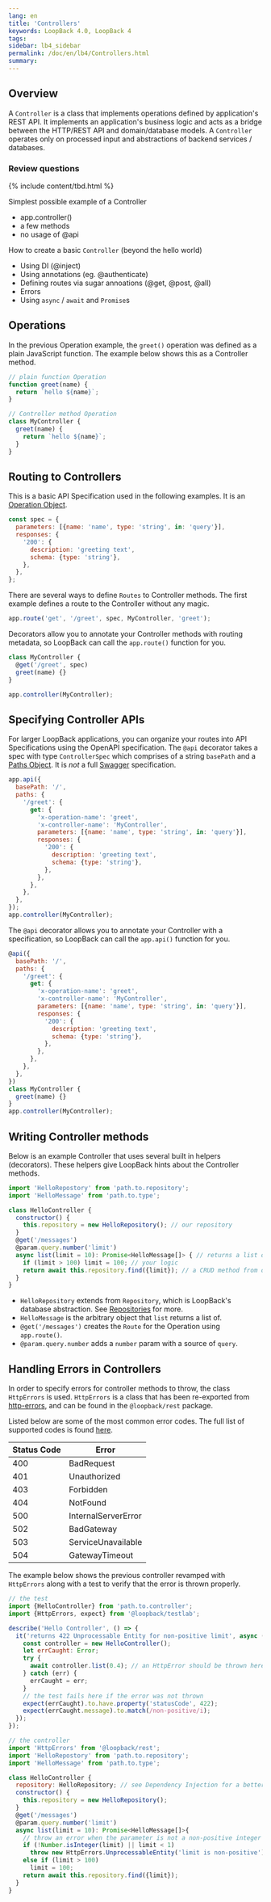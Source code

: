 ```yaml
---
lang: en
title: 'Controllers'
keywords: LoopBack 4.0, LoopBack 4
tags:
sidebar: lb4_sidebar
permalink: /doc/en/lb4/Controllers.html
summary:
---
```


## Overview

A `Controller` is a class that implements operations defined by application's
REST API. It implements an application's business logic and acts as a bridge
between the HTTP/REST API and domain/database models. A `Controller` operates
only on processed input and abstractions of backend services / databases.

### Review questions

{% include content/tbd.html %}

Simplest possible example of a Controller

* app.controller()
* a few methods
* no usage of @api

How to create a basic `Controller` (beyond the hello world)

* Using DI (@inject)
* Using annotations (eg. @authenticate)
* Defining routes via sugar annoations (@get, @post, @all)
* Errors
* Using `async` / `await` and `Promise`s

## Operations

In the previous Operation example, the `greet()` operation was defined as a
plain JavaScript function. The example below shows this as a Controller method.

```js
// plain function Operation
function greet(name) {
  return `hello ${name}`;
}

// Controller method Operation
class MyController {
  greet(name) {
    return `hello ${name}`;
  }
}
```

## Routing to Controllers

This is a basic API Specification used in the following examples. It is an
[Operation Object](https://github.com/OAI/OpenAPI-Specification/blob/0e51e2a1b2d668f434e44e5818a0cdad1be090b4/versions/2.0.md#operation-object).

```js
const spec = {
  parameters: [{name: 'name', type: 'string', in: 'query'}],
  responses: {
    '200': {
      description: 'greeting text',
      schema: {type: 'string'},
    },
  },
};
```

There are several ways to define `Routes` to Controller methods. The first
example defines a route to the Controller without any magic.

```js
app.route('get', '/greet', spec, MyController, 'greet');
```

Decorators allow you to annotate your Controller methods with routing metadata,
so LoopBack can call the `app.route()` function for you.

```js
class MyController {
  @get('/greet', spec)
  greet(name) {}
}

app.controller(MyController);
```

## Specifying Controller APIs

For larger LoopBack applications, you can organize your routes into API
Specifications using the OpenAPI specification. The `@api` decorator takes a
spec with type `ControllerSpec` which comprises of a string `basePath` and a
[Paths Object](https://github.com/OAI/OpenAPI-Specification/blob/0e51e2a1b2d668f434e44e5818a0cdad1be090b4/versions/2.0.md#paths-object).
It is _not_ a full
[Swagger](https://github.com/OAI/OpenAPI-Specification/blob/0e51e2a1b2d668f434e44e5818a0cdad1be090b4/versions/2.0.md#swagger-object)
specification.

```js
app.api({
  basePath: '/',
  paths: {
    '/greet': {
      get: {
        'x-operation-name': 'greet',
        'x-controller-name': 'MyController',
        parameters: [{name: 'name', type: 'string', in: 'query'}],
        responses: {
          '200': {
            description: 'greeting text',
            schema: {type: 'string'},
          },
        },
      },
    },
  },
});
app.controller(MyController);
```

The `@api` decorator allows you to annotate your Controller with a
specification, so LoopBack can call the `app.api()` function for you.

```js
@api({
  basePath: '/',
  paths: {
    '/greet': {
      get: {
        'x-operation-name': 'greet',
        'x-controller-name': 'MyController',
        parameters: [{name: 'name', type: 'string', in: 'query'}],
        responses: {
          '200': {
            description: 'greeting text',
            schema: {type: 'string'},
          },
        },
      },
    },
  },
})
class MyController {
  greet(name) {}
}
app.controller(MyController);
```

## Writing Controller methods

Below is an example Controller that uses several built in helpers (decorators).
These helpers give LoopBack hints about the Controller methods.

```js
import 'HelloRepostory' from 'path.to.repository';
import 'HelloMessage' from 'path.to.type';

class HelloController {
  constructor() {
    this.repository = new HelloRepository(); // our repository
  }
  @get('/messages')
  @param.query.number('limit')
  async list(limit = 10): Promise<HelloMessage[]> { // returns a list of our objects
    if (limit > 100) limit = 100; // your logic
    return await this.repository.find({limit}); // a CRUD method from our repository
  }
}
```

* `HelloRepository` extends from `Repository`, which is LoopBack's database
  abstraction. See [Repositories](./Repositories.md) for more.
* `HelloMessage` is the arbitrary object that `list` returns a list of.
* `@get('/messages')` creates the `Route` for the Operation using `app.route()`.
* `@param.query.number` adds a `number` param with a source of `query`.

## Handling Errors in Controllers

In order to specify errors for controller methods to throw, the class
`HttpErrors` is used. `HttpErrors` is a class that has been re-exported from
[http-errors](https://www.npmjs.com/package/http-errors), and can be found in
the `@loopback/rest` package.

Listed below are some of the most common error codes. The full list of supported
codes is found
[here](https://github.com/jshttp/http-errors#list-of-all-constructors).

| Status Code | Error               |
| ----------- | ------------------- |
| 400         | BadRequest          |
| 401         | Unauthorized        |
| 403         | Forbidden           |
| 404         | NotFound            |
| 500         | InternalServerError |
| 502         | BadGateway          |
| 503         | ServiceUnavailable  |
| 504         | GatewayTimeout      |

The example below shows the previous controller revamped with `HttpErrors` along
with a test to verify that the error is thrown properly.

```js
// the test
import {HelloController} from 'path.to.controller';
import {HttpErrors, expect} from '@loopback/testlab';

describe('Hello Controller', () => {
  it('returns 422 Unprocessable Entity for non-positive limit', async () => {
    const controller = new HelloController();
    let errCaught: Error;
    try {
      await controller.list(0.4); // an HttpError should be thrown here
    } catch (err) {
      errCaught = err;
    }
    // the test fails here if the error was not thrown
    expect(errCaught).to.have.property('statusCode', 422);
    expect(errCaught.message).to.match(/non-positive/i);
  });
});
```

```js
// the controller
import 'HttpErrors' from '@loopback/rest';
import 'HelloRepostory' from 'path.to.repository';
import 'HelloMessage' from 'path.to.type';

class HelloController {
  repository: HelloRepository; // see Dependency Injection for a better practice
  constructor() {
    this.repository = new HelloRepository();
  }
  @get('/messages')
  @param.query.number('limit')
  async list(limit = 10): Promise<HelloMessage[]>{
    // throw an error when the parameter is not a non-positive integer
    if (!Number.isInteger(limit) || limit < 1)
      throw new HttpErrors.UnprocessableEntity('limit is non-positive'));
    else if (limit > 100)
      limit = 100;
    return await this.repository.find({limit});
  }
}
```
